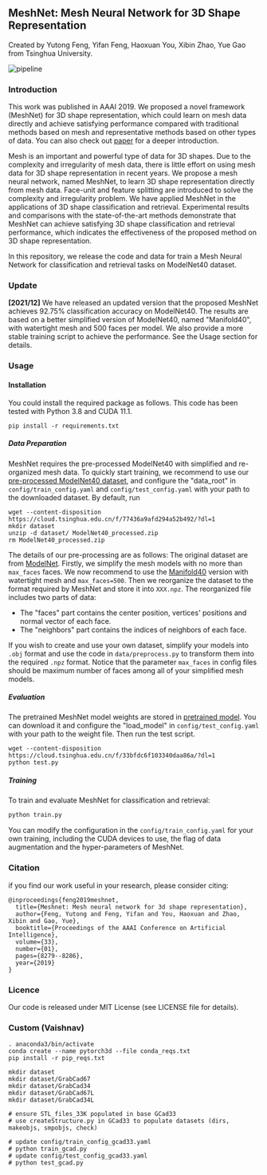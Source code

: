## MeshNet: Mesh Neural Network for 3D Shape Representation
Created by Yutong Feng, Yifan Feng, Haoxuan You, Xibin Zhao, Yue Gao from Tsinghua University.

![pipeline](doc/pipeline.PNG)
### Introduction

This work was published in AAAI 2019. We proposed a novel framework (MeshNet) for 3D shape representation, which could learn on mesh data directly and achieve satisfying performance compared with traditional methods based on mesh and representative methods based on other types of data. You can also check out [paper](https://ojs.aaai.org/index.php/AAAI/article/view/4840/4713) for a deeper introduction.

Mesh is an important and powerful type of data for 3D shapes. Due to the complexity and irregularity of mesh data, there is little effort on using mesh data for 3D shape representation in recent years. We propose a mesh neural network, named MeshNet, to learn 3D shape representation directly from mesh data. Face-unit and feature splitting are introduced to solve the complexity and irregularity problem. We have applied MeshNet in the applications of 3D shape classification and retrieval. Experimental results and comparisons with the state-of-the-art methods demonstrate that MeshNet can achieve satisfying 3D shape classification and retrieval performance, which indicates the effectiveness of the proposed method on 3D shape representation.

In this repository, we release the code and data for train a Mesh Neural Network for classification and retrieval tasks on ModelNet40 dataset.

### Update
**[2021/12]** We have released an updated version that the proposed MeshNet achieves 92.75% classification accuracy on ModelNet40. The results are based on a better simplified version of ModelNet40, named "Manifold40", with watertight mesh and 500 faces per model. We also provide a more stable training script to achieve the performance. See the Usage section for details.

### Usage

#### Installation
You could install the required package as follows. This code has been tested with Python 3.8 and CUDA 11.1.
```
pip install -r requirements.txt
```

##### Data Preparation
MeshNet requires the pre-processed ModelNet40 with simplified and re-organized mesh data. To quickly start training, we recommend to use our [pre-processed ModelNet40 dataset](https://cloud.tsinghua.edu.cn/f/77436a9afd294a52b492/?dl=1), and configure the "data_root" in `config/train_config.yaml` and `config/test_config.yaml` with your path to the downloaded dataset. By default, run
```
wget --content-disposition https://cloud.tsinghua.edu.cn/f/77436a9afd294a52b492/?dl=1
mkdir dataset
unzip -d dataset/ ModelNet40_processed.zip 
rm ModelNet40_processed.zip 
```

The details of our pre-processing are as follows: The original dataset are from [ModelNet](http://modelnet.cs.princeton.edu/). Firstly, we simplify the mesh models with no more than `max_faces` faces. We now recommend to use the [Manifold40](https://cloud.tsinghua.edu.cn/f/2a292c598af94265a0b8/?dl=1) version with watertight mesh and `max_faces=500`. Then we reorganize the dataset to the format required by MeshNet and store it into `XXX.npz`. The reorganized file includes two parts of data:
- The "faces" part contains the center position, vertices' positions and normal vector of each face.
- The "neighbors" part contains the indices of neighbors of each face.

If you wish to create and use your own dataset, simplify your models into `.obj` format and use the code in `data/preprocess.py` to transform them into the required `.npz` format. Notice that the parameter `max_faces` in config files should be maximum number of faces among all of your simplified mesh models. 

##### Evaluation
The pretrained MeshNet model weights are stored in [pretrained model](https://cloud.tsinghua.edu.cn/f/33bfdc6f103340daa86a/?dl=1). You can download it and configure the "load_model" in `config/test_config.yaml` with your path to the weight file. Then run the test script.
```
wget --content-disposition https://cloud.tsinghua.edu.cn/f/33bfdc6f103340daa86a/?dl=1
python test.py
```

##### Training

To train and evaluate MeshNet for classification and retrieval:

```bash
python train.py
```

You can modify the configuration in the `config/train_config.yaml` for your own training, including the CUDA devices to use, the flag of data augmentation and the hyper-parameters of MeshNet.


### Citation

if you find our work useful in your research, please consider citing:

```
@inproceedings{feng2019meshnet,
  title={Meshnet: Mesh neural network for 3d shape representation},
  author={Feng, Yutong and Feng, Yifan and You, Haoxuan and Zhao, Xibin and Gao, Yue},
  booktitle={Proceedings of the AAAI Conference on Artificial Intelligence},
  volume={33},
  number={01},
  pages={8279--8286},
  year={2019}
}
```

### Licence

Our code is released under MIT License (see LICENSE file for details).


### Custom (Vaishnav)
```
. anaconda3/bin/activate
conda create --name pytorch3d --file conda_reqs.txt
pip install -r pip_reqs.txt

mkdir dataset
mkdir dataset/GrabCad67
mkdir dataset/GrabCad34
mkdir dataset/GrabCad67L
mkdir dataset/GrabCad34L

# ensure STL_files_33K populated in base GCad33
# use createStructure.py in GCad33 to populate datasets (dirs, makeobjs, smpobjs, check)

# update config/train_config_gcad33.yaml
# python train_gcad.py
# update config/test_config_gcad33.yaml
# python test_gcad.py
```
